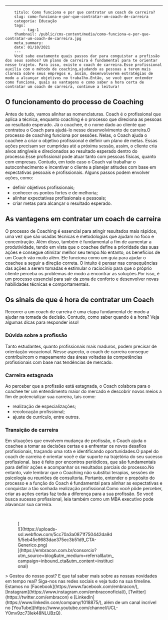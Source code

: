 ---
        titulo: Como funciona e por que contratar um coach de carreira?
        slug: como-funciona-e-por-que-contratar-um-coach-de-carreira
        categoria: Educação
        tags:
            - tag-1
        thumbnail: /public/cms-content/media/como-funciona-e-por-que-contratar-um-coach-de-carreira.jpg
        meta_summary: 
        date: 01/10/2021
        ---
        Você sabe exatamente quais passos dar para conquistar a profissão dos seus sonhos? Um plano de carreira é fundamental para te orientar nesse trajeto. Para isso, existe o coach de carreira.Esse profissional auxilia com o método de coaching,ajudando as pessoas a terem mais clareza sobre seus empregos e, assim, desenvolverem estratégias de modo a alcançar objetivos no trabalho.Então, se você quer entender como funciona, quais as vantagens e como saber a hora certa de contratar um coach de carreira, continue a leitura!

O funcionamento do processo de Coaching
---------------------------------------

Antes de tudo, vamos alinhar as nomenclaturas. Coach é o profissional que aplica a técnica, enquanto coaching é o processo que direciona as pessoas ao resultado esperado. Já o coachee, é o nome dado ao cliente que contratou o Coach para ajudá-lo nesse desenvolvimento de carreira.O processo de coaching funciona por sessões. Nelas, o Coach ajuda o coachee a criar o objetivo profissional e definir um plano de metas. Essas ações precisam ser cumpridas até a próxima sessão, assim, o cliente cria alvos atingíveis e direcionados ao resultado esperado dentro do processo.Esse profissional pode atuar tanto com pessoas físicas, quanto com empresas. Contudo, em todo caso o Coach vai trabalhar o autoconhecimento e incentivar o cliente a planejar atitudes com base em expectativas pessoais e profissionais. Alguns passos podem envolver ações, como:

- definir objetivos profissionais;
- conhecer os pontos fortes e de melhoria;
- alinhar expectativas profissionais e pessoais;
- criar metas para alcançar o resultado esperado.

As vantagens em contratar um coach de carreira
----------------------------------------------

O processo de Coaching é essencial para atingir resultados mais rápidos, uma vez que são usadas técnicas e metodologias que ajudam no foco e concentração. Além disso, também é fundamental a fim de aumentar a produtividade, tendo em vista que o coachee define a prioridade das suas ações e consegue otimizar melhor seu tempo.No entanto, os benefícios de um Coach vão muito além. Ele funciona como um guia para ajudar o coachee a seguir a direção correta. O intuito é pensar nas consequências das ações a serem tomadas e estimular o raciocínio para que o próprio cliente perceba os problemas de modo a encontrar as soluções.Por isso, é um processo essencial para sair da zona de conforto e desenvolver novas habilidades técnicas e comportamentais.

Os sinais de que é hora de contratar um Coach
---------------------------------------------

Recorrer a um coach de carreira é uma etapa fundamental de modo a ajudar na tomada de decisão. Contudo, como saber quando é a hora? Veja algumas dicas para responder isso!

### Dúvida sobre a profissão

Tanto estudantes, quanto profissionais mais maduros, podem precisar de orientação vocacional. Nesse aspecto, o coach de carreira consegue contribuircom o mapeamento das áreas voltadas às competências profissionais com base nas tendências de mercado.

### Carreira estagnada

Ao perceber que a profissão está estagnada, o Coach colabora para o coachee ter um entendimento maior do mercado e descobrir novos meios a fim de potencializar sua carreira, tais como:

- realização de especializações;
- recolocação profissional;
- ajuste de currículo, entre outros.

### Transição de carreira

Em situações que envolvem mudança de profissão, o Coach ajuda o coachee a tomar as decisões certas e a enfrentar os novos desafios profissionais, traçando uma rota e identificando oportunidades.O papel do coach de carreira é orientar você e dar suporte na trajetória do seu sucesso profissional. Isso é feito por encontros periódicos, que são fundamentais para definir ações e acompanhar os resultados parciais do processo.No entanto, vale lembrar que o Coaching não substitui terapias, sessões de psicologia ou reuniões de consultoria. Portanto, entender o propósito do processo e a função do Coach é fundamental para alinhar as expectativas e conquistar a tão sonhada realização profissional.Como você pôde perceber, criar as ações certas faz toda a diferença para a sua profissão. Se você busca sucesso profissional, leia também como um MBA executivo pode alavancar sua carreira.

‍

<figure class="w-richtext-figure-type-image w-richtext-align-center" style="max-width:310px">[<div>![](https://uploads-ssl.webflow.com/5cc70a3a0871f750442da9d5/5eb45e9683dae375ec3b51d9_CTA-Generico.png)</div>](https://embracon.com.br/consorcio?utm_source=blog&utm_medium=referral&utm_campaign=inbound_cta&utm_content=institucional)</figure>> Gostou do nosso post? E que tal saber mais sobre as nossas novidades em tempo real? Siga-nos nas redes sociais e veja tudo na sua timeline. Estamos no [Facebook](https://www.facebook.com/embracon/), [Instagram](https://www.instagram.com/embraconoficial/), [Twitter](https://twitter.com/embracon) e [LinkedIn](https://www.linkedin.com/company/1018875/), além de um canal incrível no [YouTube](https://www.youtube.com/channel/UCL-Y0mv9zc73Iek48NLUBzQ).

‍
        